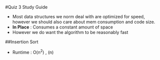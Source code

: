 #Quiz 3 Study Guide

- Most data structures we norm deal with are optimized for speed, however we should also care about mem consumption and code size.
- <b>In Place</b> : Consumes a constant amount of space
- However we do want the algorithm to be reasonably fast

##Insertion Sort
- Runtime : O(n<sup>2</sup>) , <omega></omega>(n)
